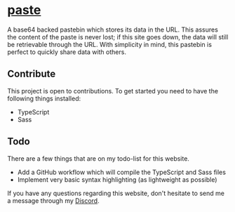 # [paste](https://paste.xpple.dev/)
A base64 backed pastebin which stores its data in the URL. This assures the content of the paste is never lost; if 
this site goes down, the data will still be retrievable through the URL. With simplicity in mind, this pastebin is 
perfect to quickly share data with others. 

## Contribute
This project is open to contributions. To get started you need to have the following things installed:
- TypeScript
- Sass

## Todo
There are a few things that are on my todo-list for this website.
- Add a GitHub workflow which will compile the TypeScript and Sass files
- Implement very basic syntax highlighting (as lightweight as possible)

If you have any questions regarding this website, don't hesitate to send me a message through my 
[Discord](https://dicsord.xpple.dev/).
